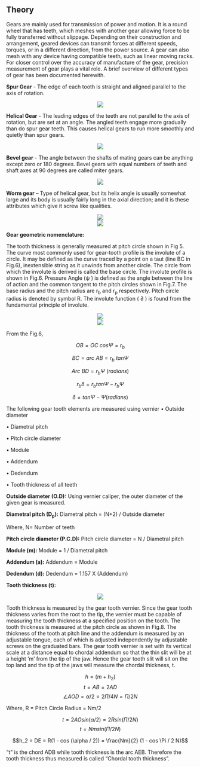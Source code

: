 ## Theory

Gears are mainly used for transmission of power and motion. It is a round wheel that has 
teeth, which meshes with another gear allowing force to be fully transferred without slippage.
Depending on their construction and arrangement, geared devices can transmit forces at 
different speeds, torques, or in a different direction, from the power source. A gear can also
mesh with any device having compatible teeth, such as linear moving racks. For closer
control over the accuracy of manufacture of the gear, precision measurement of gear plays a 
vital role. A brief overview of different types of gear has been documented herewith.

**Spur Gear** - The edge of each tooth is straight and aligned parallel to the axis of rotation. 

<div align="center">
<img src="images/spurgear.png" class="img-fluid">
</div>

**Helical Gear** - The leading edges of the teeth are not parallel to the axis of rotation, but are 
set at an angle. The angled teeth engage more gradually than do spur gear teeth. This causes 
helical gears to run more smoothly and quietly than spur gears. 

<div align="center">
<img src="images/helicalgear.png" class="img-fluid">
</div>

**Bevel gear** - The angle between the shafts of mating gears can be anything except zero or 180 
degrees. Bevel gears with equal numbers of teeth and shaft axes at 90 degrees are called 
miter gears. 

<div align="center">
<img src="images/bevelgear.png" class="img-fluid">
</div>

**Worm gear** – Type of helical gear, but its helix angle is usually somewhat large and its body 
is usually fairly long in the axial direction; and it is these attributes which give it screw like 
qualities. 
				
<div align="center">
<img src="images/wormgear.png" class="img-fluid">
</div>

<div align="center">
<img src="images/gearnomen.png" class="img-fluid">
</div>

**Gear geometric nomenclature:**

The tooth thickness is generally measured at pitch circle shown in Fig 5. The curve most 
commonly used for gear-tooth profile is the involute of a circle. It may be defined as the 
curve traced by a point on a taut (line BC in Fig.6), inextensible string as it unwinds from 
another circle. The circle from which the involute is derived is called the base circle. The 
involute profile is shown in Fig.6. Pressure Angle (ψ ) is defined as the angle between the 
line of action and the common tangent to the pitch circles shown in Fig.7. The base radius 
and the pitch radius are r<sub>b</sub> and r<sub>p</sub> respectively. Pitch circle radius is denoted by symbol R. The 
involute function ( ∂ ) is found from the fundamental principle of involute.
						
<div align="center">
<img src="images/involute.png" class="img-fluid">
</div>

<div align="center">
<img src="images/pinion.png" class="img-fluid">
</div>

From the Fig.6,

$$OB = OC \ cos \Psi = r_b$$

$$BC = arc \ AB = r_b \ tan \Psi$$

$$Arc \ BD = r_b \Psi \ (radians)$$

$$r_b \delta = r_b tan \Psi - r_b \Psi$$

$$\delta = tan \Psi - \Psi (radians)$$


The following gear tooth elements are measured using vernier 
• Outside diameter

• Diametral pitch 

• Pitch circle diameter 

• Module

• Addendum 

• Dedendum 

• Tooth thickness of all teeth

**Outside diameter (O.D):** Using vernier caliper, the outer diameter of the given gear is measured.

**Diametral pitch (D<sub>p</sub>):** Diametral pitch = (N+2) / Outside diameter 

Where, N= Number of teeth

**Pitch circle diameter (P.C.D):** Pitch circle diameter = N / Diametral pitch 

**Module (m):** Module = 1 / Diametral pitch

**Addendum (a):** Addendum = Module 

**Dedendum (d):** Dedendum = 1.157 X (Addendum) 

**Tooth thickness (t):**

<div align="center">
<img src="images/geartooth.png" class="img-fluid">
</div>

Tooth thickness is measured by the gear tooth vernier. Since the gear tooth thickness varies from the 
root to the tip, the vernier must be capable of measuring the tooth thickness at a specified 
position on the tooth. The tooth thickness is measured at the pitch circle as shown in Fig.8. 
The thickness of the tooth at pitch line and the addendum is measured by an adjustable 
tongue, each of which is adjusted independently by adjustable screws on the graduated bars. 
The gear tooth vernier is set with its vertical scale at a distance equal to chordal addendum so 
that the thin slit will be at a height ‘m’ from the tip of the jaw. Hence the gear tooth slit will 
sit on the top land and the tip of the jaws will measure the chordal thickness, t.

$$h = (m + h_2)$$
$$t = AB = 2AD$$
$$\angle AOD = \alpha / 2 = 2 \Pi / 4 N = \Pi / 2N$$

Where, R = Pitch Circle Radius = Nm/2

$$t = 2 AO sin(\alpha / 2) = 2 R sin(\Pi /2 N)$$
$$t = N m sin (\Pi / 2 N)$$

$$h_2 = DE = R(1 - cos (\alpha / 2)) = \frac{Nm}{2} (1 - cos \Pi / 2 N)$$

“t” is the chord ADB while tooth thickness is the arc AEB. Therefore the tooth thickness thus 
measured is called “Chordal tooth thickness”.


<script id="MathJax-script" async src="https://cdn.jsdelivr.net/npm/mathjax@3/es5/tex-mml-chtml.js"></script>								